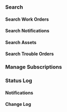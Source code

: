 ### Search
#### Search Work Orders
#### Search Notifications
#### Search Assets
#### Search Trouble Orders

### Manage Subscriptions

### Status Log
#### Notifications
#### Change Log